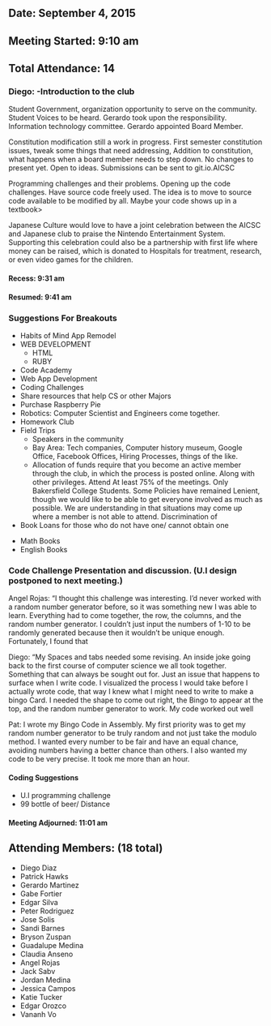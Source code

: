---
---

## Date: September 4, 2015
## Meeting Started: 9:10 am
## Total Attendance: 14

### Diego: -Introduction to the club

Student Government, organization opportunity to serve on the community. Student Voices to be heard. Gerardo took upon the responsibility. Information technology committee. Gerardo appointed Board Member.

Constitution modification still a work in progress. First semester constitution issues, tweak some things that need addressing, Addition to constitution, what happens when a board member needs to step down. No changes to present yet. Open to ideas. Submissions can be sent to git.io.AICSC

Programming challenges and their problems. Opening up the code challenges. Have source code freely used. The idea is to move to source code available to be modified by all. Maybe your code shows up in a textbook>

Japanese Culture would love to have a joint celebration between the AICSC and Japanese club to praise the Nintendo Entertainment System. Supporting this celebration could also be a partnership with first life where money can be raised, which is donated to Hospitals for treatment, research, or even video games for the children.

#### Recess: 9:31 am

#### Resumed: 9:41 am

### Suggestions For Breakouts

 * Habits of Mind App Remodel
 * WEB DEVELOPMENT
   - HTML
   - RUBY
 * Code Academy
 * Web App Development
 * Coding Challenges
 * Share resources that help CS or other Majors
 * Purchase Raspberry Pie
 * Robotics: Computer Scientist and Engineers come together.
 * Homework Club
 * Field Trips
   - Speakers in the community
   - Bay Area: Tech companies, Computer history museum, Google Office, Facebook Offices, Hiring Processes, things of the like.
   - Allocation of funds require that you become an active member through the club, in which the process is posted online. Along with other privileges. Attend At least 75% of the meetings. Only Bakersfield College Students. Some Policies have remained Lenient, though we would like to be able to get everyone involved as much as possible. We are understanding in that situations may come up where a member is not able to attend. Discrimination of
 * Book Loans for those who do not have one/ cannot obtain one
  - Math Books
  - English Books

### Code Challenge Presentation and discussion. (U.I design postponed to next meeting.)

Angel Rojas: “I thought this challenge was interesting. I’d never worked with a random number generator before, so it was something new I was able to learn. Everything had to come together, the row, the columns, and the random number generator. I couldn’t just input the numbers of 1-10 to be randomly generated because then it wouldn’t be unique enough. Fortunately, I found that

Diego: “My Spaces and tabs needed some revising. An inside joke going back to the first course of computer science we all took together. Something that can always be sought out for. Just an issue that happens to surface when I write code. I visualized the process I would take before I actually wrote code, that way I knew what I might need to write to make a bingo Card. I needed the shape to come out right, the Bingo to appear at the top, and the random number generator to work. My code worked out well

Pat: I wrote my Bingo Code in Assembly. My first priority was to get my random number generator to be truly random and not just take the modulo method. I wanted every number to be fair and have an equal chance, avoiding numbers having a better chance than others. I also wanted my code to be very precise. It took me more than an hour.

#### Coding Suggestions

 * U.I programming challenge
 * 99 bottle of beer/ Distance

#### Meeting Adjourned: 11:01 am

## Attending Members: (18 total)

 * Diego Diaz
 * Patrick Hawks
 * Gerardo Martinez
 * Gabe Fortier
 * Edgar Silva
 * Peter Rodriguez
 * Jose Solis
 * Sandi Barnes
 * Bryson Zuspan
 * Guadalupe Medina
 * Claudia Anseno
 * Angel Rojas
 * Jack Sabv
 * Jordan Medina
 * Jessica Campos
 * Katie Tucker
 * Edgar Orozco
 * Vananh Vo

